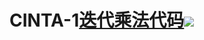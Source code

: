 # CINTA-1[迭代乘法代码](https://user-images.githubusercontent.com/62804262/133951610-fae293e7-f96d-443d-bf46-d9b43262a70f.png)![](https://user-images.githubusercontent.com/62804262/133951610-fae293e7-f96d-443d-bf46-d9b43262a70f.png)
